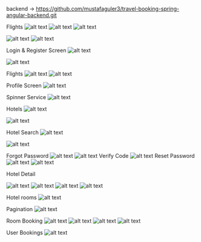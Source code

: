 backend -> https://github.com/mustafaguler3/travel-booking-spring-angular-backend.git

Flights
![alt text](image-33.png)
![alt text](image-34.png)
![alt text](image-35.png)

![alt text](image-36.png)
![alt text](image-37.png)

Login & Register Screen
![alt text](image-3.png)

![alt text](image-4.png)

Flights
![alt text](image-31.png)
![alt text](image-32.png)

Profile Screen
![alt text](image-5.png)

Spinner Service
![alt text](image-2.png)

Hotels 
![alt text](image-6.png)

![alt text](image-7.png)

Hotel Search
![alt text](image-15.png)

![alt text](image-16.png)

Forgot Password
![alt text](image-18.png)
![alt text](image-19.png)
Verify Code
![alt text](image-21.png)
Reset Password
![alt text](image-22.png)
![alt text](image-23.png)


Hotel Detail

![alt text](image-11.png)
![alt text](image-9.png)
![alt text](image-12.png)
![alt text](image-24.png)

Hotel rooms
![alt text](image-14.png) 

Pagination
![alt text](image-13.png)

Room Booking
![alt text](image-25.png)
![alt text](image-26.png)
![alt text](image-27.png)
![alt text](image-29.png)

User Bookings
![alt text](image-30.png)